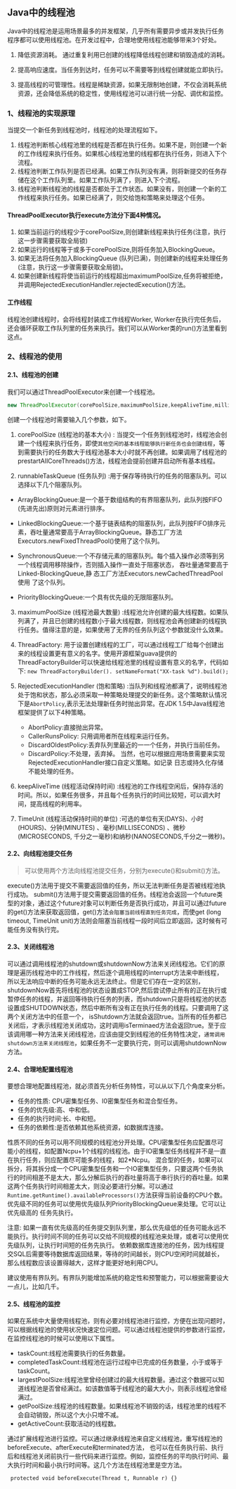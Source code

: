 ##  Java中的线程池
Java中的线程池是运用场景最多的并发框架，几乎所有需要异步或并发执行任务程序都可以使用线程池。在开发过程中，合理地使用线程池能够带来3个好处。

1. 降低资源消耗。 通过重复利用已创建的线程降低线程创建和销毁造成的消耗。

2. 提高响应速度。当任务到达时，任务可以不需要等到线程创建就能立即执行。

3. 提高线程的可管理性。线程是稀缺资源，如果无限制地创建，不仅会消耗系统资源，还会降低系统的稳定性，使用线程池可以进行统一分配、调优和监控。

### 1、线程池的实现原理

当提交一个新任务到线程池时，线程池的处理流程如下。

1. 线程池判断核心线程池里的线程是否都在执行任务。如果不是，则创建一个新的工作线程来执行任务。如果核心线程池里的线程都在执行任务，则进入下个流程。
2. 线程池判断工作队列是否已经满。如果工作队列没有满，则将新提交的任务存储在这个工作队列里。如果工作队列满了，则进入下个流程。
3. 线程池判断线程池的线程是否都处于工作状态。如果没有，则创建一个新的工作线程来执行任务。如果已经满了，则交给饱和策略来处理这个任务。

#### ThreadPoolExecutor执行execute方法分下面4种情况。

1. 如果当前运行的线程少于corePoolSize,则创建新线程来执行任务(注意，执行这一步骤需要获取全局锁)
2. 如果运行的线程等于或多于corePoolSize,则将任务加入BlockingQueue。
3. 如果无法将任务加入BlockingQueue (队列已满)，则创建新的线程来处理任务(注意，执行这一步骤需要获取全局锁)。
4. 如果创建新线程将使当前运行的线程超出maximumPoolSize,任务将被拒绝，并调用RejectedExecutionHandler.rejectedExecution()方法。

#### 工作线程

线程池创建线程时，会将线程封装成工作线程Worker, Worker在执行完任务后，还会循环获取工作队列里的任务来执行。我们可以从Worker类的run()方法里看到这点。

### 2、线程池的使用

#### 2.1、线程池的创建

我们可以通过ThreadPoolExecutor来创建一个线程池。

```java
new ThreadPoolExecutor(corePoolSize,maximumPoolSize,keepAliveTime,milliseconds,runnableTaskQueue, handler);
```


创建一个线程池时需要输入几个参数，如下。

1. corePoolSize (线程池的基本大小) : 当提交一个任务到线程池时，线程池会创建一个线程来执行任务，即使`其他空闲的基本线程能够执行新任务也会创建线程`，等到需要执行的任务数大于线程池基本大小时就不再创建。如果调用了线程池的prestartAIlCoreThreads()方法，线程池会提前创建并启动所有基本线程。

2.  runnableTaskQueue (任务队列) :用于保存等待执行的任务的阻塞队列。可以选择以下几个阻塞队列。

   - ArrayBlockingQueue:是一个基于数组结构的有界阻塞队列，此队列按FIFO (先进先出)原则对元素进行排序。

   - LinkedBlockingQueue:一个基于链表结构的阻塞队列，此队列按FIFO排序元素，吞吐量通常要高于ArrayBlockingQueue。静态工厂方法Executors.newFixedThreadPool()使用了这个队列。

   - SynchronousQueue:一个不存储元素的阻塞队列。每个插入操作必须等到另一个线程调用移除操作，否则插入操作一直处于阻塞状态， 吞吐量通常要高于Linked-BlockingQueue,静
     态工厂方法Executors.newCachedThreadPool使用 了这个队列。

   - PriorityBlockingQueue:一个具有优先级的无限阻塞队列。

3. maximumPoolSize (线程池最大数量) :线程池允许创建的最大线程数。如果队列满了，并且已创建的线程数小于最大线程数，则线程池会再创建新的线程执行任务。值得注意的是，如果使用了无界的任务队列这个参数就没什么效果。

4. ThreadFactory: 用于设置创建线程的工厂，可以通过线程工厂给每个创建出来的线程设置更有意义的名字。使用开源框架guava提供的ThreadFactoryBuilder可以快速给线程池里的线程设置有意义的名字，代码如下: ```new ThreadFactoryBuilder(). setNameFormat("XX-task %d").build();```

5. RejectedExecutionHandler (饱和策略) :当队列和线程池都满了，说明线程池处于饱和状态，那么必须采取一种策略处理提交的新任务。这个策略默认情况下是`AbortPolicy`,表示无法处理新任务时抛出异常。在JDK 1.5中Java线程池框架提供了以下4种策略。
   - AbortPolicy:直接抛出异常。
   - CallerRunsPolicy: 只用调用者所在线程来运行任务。
   - DiscardOldestPolicy:丢弃队列里最近的一一个任务，并执行当前任务。
   - DiscardPolicy:不处理，丢弃掉。
     当然，也可以根据应用场景需要来实现RejectedExecutionHandler接口自定义策略。如记录
     日志或持久化存储不能处理的任务。

6. keepAliveTime (线程活动保持时间) :线程池的工作线程空闲后，保持存活的时间。所以，如果任务很多，并且每个任务执行的时间比较短，可以调大时间，提高线程的利用率。
  
7. TimeUnit (线程活动保持时间的单位) :可选的单位有天(DAYS)、小时(HOURS)、分钟(MINUTES) 、毫秒(MILLISECONDS) 、微秒(MICROSECONDS, 千分之一毫秒)和纳秒(NANOSECONDS,千分之一微秒)。
       
#### 2.2、向线程池提交任务

> 可以使用两个方法向线程池提交任务，分别为execute()和submit()方法。   

execute()方法用于提交不需要返回值的任务，所以无法判断任务是否被线程池执行成功。
submit()方法用于提交需要返回值的任务。线程池会返回一个future类型的对象，通过这个future对象可以判断任务是否执行成功，并且可以通过future的get()方法来获取返回值，get()方法`会阻塞当前线程直到任务完成`，而使get (long timeout, TimeUnit unit)方法则会阻塞当前线程一段时间后立即返回，这时候有可能任务没有执行完。

#### 2.3、关闭线程池

可以通过调用线程池的shutdown或shutdownNow方法来关闭线程池。它们的原理是遍历线程池中的工作线程，然后逐个调用线程的interrupt方法来中断线程，所以无法响应中断的任务可能永远无法终止。但是它们存在一定的区别， shutdownNow首先将线程池的状态设置成STOP,然后尝试停止所有的正在执行或暂停任务的线程，并返回等待执行任务的列表，而shutdown只是将线程池的状态设置成SHUTDOWN状态，然后中断所有没有正在执行任务的线程。只要调用了这两个关闭方法中的任意一个， isShutdown方法就会返回true。当所有的任务都已关闭后，才表示线程池关闭成功，这时调用isTerminaed方法会返回true。至于应该调用哪一种方法来关闭线程池，应该由提交到线程池的任务特性决定，`通常调用shutdown方法来关闭线程池`，如果任务不一定要执行完，则可以调用shutdownNow方法。

#### 2.4、合理地配置线程池

要想合理地配置线程池，就必须首先分析任务特性，可以从以下几个角度来分析。

- 任务的性质: CPU密集型任务、I0密集型任务和混合型任务。
- 任务的优先级:高、中和低。
- 任务的执行时间:长、中和短。
- 任务的依赖性:是否依赖其他系统资源，如数据库连接。

性质不同的任务可以用不同规模的线程池分开处理。CPU密集型任务应配置尽可能小的线程，如配置Ncpu+1个线程的线程池。由于IO密集型任务线程并不是一直在执行任务，则应配置尽可能多的线程，如2*Ncpu。 混合型的任务，如果可以拆分，将其拆分成一个CPU密集型任务和一个IO密集型任务，只要这两个任务执行的时间相差不是太大，那么分解后执行的吞吐量将高于串行执行的吞吐量。如果这两个任务执行时间相差太大，则没必要进行分解。可以通过```Runtime.getRuntime().availableProcessors()```方法获得当前设备的CPU个数。
优先级不同的任务可以使用优先级队列PriorityBlockingQueue来处理。它可以让优先级高的
  任务先执行。

注意:
如果一直有优先级高的任务提交到队列里，那么优先级低的任务可能永远不能执行。执行时间不同的任务可以交给不同规模的线程池来处理，或者可以使用优先级队列，让执行时间短的任务先执行。
依赖数据库连接池的任务，因为线程提交SQL后需要等待数据库返回结果，等待的时间越长，则CPU空闲时间就越长，那么线程数应该设置得越大，这样才能更好地利用CPU。

建议使用有界队列。有界队列能增加系统的稳定性和预警能力，可以根据需要设大一点儿，比如几千。

#### 2.5、线程池的监控

如果在系统中大量使用线程池，则有必要对线程池进行监控，方便在出现问题时，可以根据线程池的使用状况快速定位问题。可以通过线程池提供的参数进行监控，在监控线程池的时候可以使用以下属性。

- taskCount:线程池需要执行的任务数量。
- completedTaskCount:线程池在运行过程中已完成的任务数量，小于或等于taskCount。
- largestPoolSize:线程池里曾经创建过的最大线程数量。通过这个数据可以知道线程池是否曾经满过。如该数值等于线程池的最大大小，则表示线程池曾经满过。
- getPoolSize:线程池的线程数量。如果线程池不销毁的话，线程池里的线程不会自动销毁，所以这个大小只增不减。
- getActiveCount:获取活动的线程数。

通过扩展线程池进行监控。可以通过继承线程池来自定义线程池，重写线程池的 beforeExecute、afterExecute和terminated方法， 也可以在任务执行前、执行后和线程池关闭前执行一些代码来进行监控。例如，监控任务的平均执行时间、最大执行时间和最小执行时间等。这几个方法在线程池里是空方法。

``` protected void beforeExecute(Thread t, Runnable r) {}```